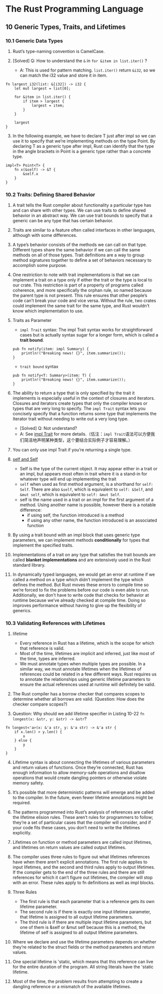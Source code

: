 # The Rust Programming Language

## 10 Generic Types, Traits, and Lifetimes

### 10.1 Generic Data Types

1. Rust’s type-naming convention is CamelCase.

2. [Solved] Q: How to understand the `&` in `for &item in list.iter()` ?
    - A: This is used for pattern matching. `list.iter()` return `&i32`, so we can match the i32 value and store it in item.
```
fn largest_i32(list: &[i32]) -> i32 {
    let mut largest = list[0];

    for &item in list.iter() {
        if item > largest {
            largest = item;
        }
    }

    largest
}
```

3. In the following example, we have to declare T just after impl so we can use it to specify that we’re implementing methods on the type Point<T>. By declaring T as a generic type after impl, Rust can identify that the type in the angle brackets in Point is a generic type rather than a concrete type.
```
impl<T> Point<T> {
    fn x(&self) -> &T {
        &self.x
    }
}
```

### 10.2 Traits: Defining Shared Behavior

1. A trait tells the Rust compiler about functionality a particular type has and can share with other types. We can use traits to define shared behavior in an abstract way. We can use trait bounds to specify that a generic can be any type that has certain behavior.

2. Traits are similar to a feature often called interfaces in other languages, although with some differences.

3. A type’s behavior consists of the methods we can call on that type. Different types share the same behavior if we can call the same methods on all of those types. Trait definitions are a way to group method signatures together to define a set of behaviors necessary to accomplish some purpose.

4. One restriction to note with trait implementations is that we can implement a trait on a type only if either the trait or the type is local to our crate. This restriction is part of a property of programs called coherence, and more specifically the orphan rule, so named because the parent type is not present. This rule ensures that other people’s code can’t break your code and vice versa. Without the rule, two crates could implement the same trait for the same type, and Rust wouldn’t know which implementation to use.

5. Traits as Parameter
    - `impl Trait` syntax: The impl Trait syntax works for straightforward cases but is actually syntax sugar for a longer form, which is called a **trait bound**.
    ```
    pub fn notify(item: impl Summary) {
        println!("Breaking news! {}", item.summarize());
    }
    ```
    -  `trait bound` syntax
    ```
    pub fn notify<T: Summary>(item: T) {
        println!("Breaking news! {}", item.summarize());
    }
    ```

6. The ability to return a type that is only specified by the trait it implements is especially useful in the context of closures and iterators. Closures and iterators create types that only the compiler knows or types that are very long to specify. The `impl Trait` syntax lets you concisely specify that a function returns some type that implements the Iterator trait without needing to write out a very long type.
    - [Solved] Q: Not understand?
    - A: See [impl Trait](https://doc.rust-lang.org/stable/rust-by-example/trait/impl_trait.html) for more details.（伍注：`impl Trait`语法可以方便我们简洁地声明某种类型，这个要结合实际例子才容易理解。）

7. You can only use impl Trait if you’re returning a single type.

8. [self and Self](https://stackoverflow.com/questions/32304595/whats-the-difference-between-self-and-self)
    - Self is the type of the current object. It may appear either in a trait or an impl, but appears most often in trait where it is a stand-in for whatever type will end up implementing the trait
    - `self` when used as first method argument, is a shorthand for `self: Self`. There are also `&self`, which is equivalent to `self: &Self`, and `&mut self`, which is equivalent to `self: &mut Self`.
    - self is the name used in a trait or an impl for the first argument of a method. Using another name is possible, however there is a notable difference:
        - if using self, the function introduced is a method
        - if using any other name, the function introduced is an associated function

9. By using a trait bound with an impl block that uses generic type parameters, we can implement methods **conditionally** for types that implement the specified traits.

10. Implementations of a trait on any type that satisfies the trait bounds are called **blanket implementations** and are extensively used in the Rust standard library.

11. In dynamically typed languages, we would get an error at runtime if we called a method on a type which didn’t implement the type which defines the method. But Rust moves these errors to compile time so we’re forced to fix the problems before our code is even able to run. Additionally, we don’t have to write code that checks for behavior at runtime because we’ve already checked at compile time. Doing so improves performance without having to give up the flexibility of generics.

### 10.3 Validating References with Lifetimes

1. lifetime
    - Every reference in Rust has a lifetime, which is the scope for which that reference is valid.
    - Most of the time, lifetimes are implicit and inferred, just like most of the time, types are inferred.
    - We must annotate types when multiple types are possible. In a similar way, we must annotate lifetimes when the lifetimes of references could be related in a few different ways. Rust requires us to annotate the relationships using generic lifetime parameters to ensure the actual references used at runtime will definitely be valid.

2. The Rust compiler has a borrow checker that compares scopes to determine whether all borrows are valid. (Question: How does the checker compare scopes?)

3. Question: Why should we add lifetime specifier in Listing 10-22 `fn longest(x: &str, y: &str) -> &str`?
```
fn longest<'a>(x: &'a str, y: &'a str) -> &'a str {
    if x.len() > y.len() {
        x
    } else {
        y
    }
}
```

4. Lifetime syntax is about connecting the lifetimes of various parameters and return values of functions. Once they’re connected, Rust has enough information to allow memory-safe operations and disallow operations that would create dangling pointers or otherwise violate memory safety.

5. It’s possible that more deterministic patterns will emerge and be added to the compiler. In the future, even fewer lifetime annotations might be required.

6. The patterns programmed into Rust’s analysis of references are called the lifetime elision rules. These aren’t rules for programmers to follow; they’re a set of particular cases that the compiler will consider, and if your code fits these cases, you don’t need to write the lifetimes explicitly.

7. Lifetimes on function or method parameters are called input lifetimes, and lifetimes on return values are called output lifetimes.

8. The compiler uses three rules to figure out what lifetimes references have when there aren’t explicit annotations. The first rule applies to input lifetimes, and the second and third rules apply to output lifetimes. If the compiler gets to the end of the three rules and there are still references for which it can’t figure out lifetimes, the compiler will stop with an error. These rules apply to fn definitions as well as impl blocks.

9. Three Rules
    - The first rule is that each parameter that is a reference gets its own lifetime parameter.
    - The second rule is if there is exactly one input lifetime parameter, that lifetime is assigned to all output lifetime parameters.
    - The third rule is if there are multiple input lifetime parameters, but one of them is &self or &mut self because this is a method, the lifetime of self is assigned to all output lifetime parameters.

10. Where we declare and use the lifetime parameters depends on whether they’re related to the struct fields or the method parameters and return values.

11. One special lifetime is 'static, which means that this reference can live for the entire duration of the program. All string literals have the 'static lifetime.

12. Most of the time, the problem results from attempting to create a dangling reference or a mismatch of the available lifetimes.
